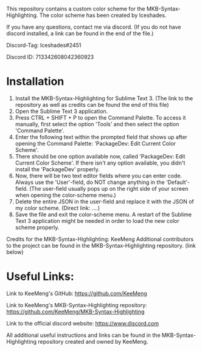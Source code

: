 This repository contains a custom color scheme for the MKB-Syntax-Highlighting. 
The color scheme has been created by Iceshades.



If you have any questions, contact me via discord. (If you do not have discord installed, a link can be found in the end of the file.)
 
Discord-Tag: Iceshades#2451

Discord ID: 713342608042360923



# Installation
1. Install the MKB-Syntax-Highlighting for Sublime Text 3. (The link to the repository as well as credits can be found the end of this file)
2. Open the Sublime Text 3 application.
3. Press CTRL + SHIFT + P to open the Command Palette. To access it manually, first select the option 'Tools' and then select the option 'Command Palette'.
4. Enter the following text within the prompted field that shows up after opening the Command Palette: 'PackageDev: Edit Current Color Scheme'.
5. There should be one option available now, called 'PackageDev: Edit Current Color Scheme'. If there isn't any option available, you didn't install the 'PackageDev' properly.
6. Now, there will be two text editor fields where you can enter code. Always use the 'User'-field, do NOT change anything in the 'Default'-field. (The user-field usually pops up on the right side of your screen when opening the color-scheme menu.)
7. Delete the entire JSON in the user-field and replace it with the JSON of my color scheme. (Direct link: ....)
8. Save the file and exit the color-scheme menu. A restart of the Sublime Text 3 application might be needed in order to load the new color scheme properly.







Credits for the MKB-Syntax-Highlighting: KeeMeng 
Additional contributors to the project can be found in the MKB-Syntax-Highlighting repository. (link below)

# Useful Links:

Link to KeeMeng's GitHub:
https://github.com/KeeMeng

Link to KeeMeng's MKB-Syntax-Highlighting repository:
https://github.com/KeeMeng/MKB-Syntax-Highlighting

Link to the official discord website:
https://www.discord.com

All additional useful instructions and links can be found in the MKB-Syntax-Highlighting repository created and owned by KeeMeng. 




